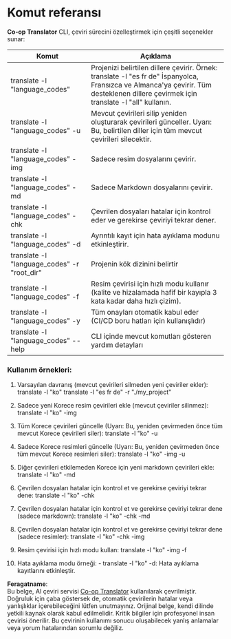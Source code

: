 <!--
CO_OP_TRANSLATOR_METADATA:
{
  "original_hash": "b38d8f042530a4bc872def7cb2c141cd",
  "translation_date": "2025-05-06T17:42:17+00:00",
  "source_file": "getting_started/command-reference.md",
  "language_code": "tr"
}
-->
# Komut referansı
**Co-op Translator** CLI, çeviri sürecini özelleştirmek için çeşitli seçenekler sunar:

Komut                                        | Açıklama
---------------------------------------------|-------------------------------------------------------------------------------------------------------------------------------------------------------------------------------------------------------
translate -l "language_codes"                 | Projenizi belirtilen dillere çevirir. Örnek: translate -l "es fr de" İspanyolca, Fransızca ve Almanca'ya çevirir. Tüm desteklenen dillere çevirmek için translate -l "all" kullanın.
translate -l "language_codes" -u              | Mevcut çevirileri silip yeniden oluşturarak çevirileri günceller. Uyarı: Bu, belirtilen diller için tüm mevcut çevirileri silecektir.
translate -l "language_codes" -img            | Sadece resim dosyalarını çevirir.
translate -l "language_codes" -md             | Sadece Markdown dosyalarını çevirir.
translate -l "language_codes" -chk            | Çevrilen dosyaları hatalar için kontrol eder ve gerekirse çeviriyi tekrar dener.
translate -l "language_codes" -d              | Ayrıntılı kayıt için hata ayıklama modunu etkinleştirir.
translate -l "language_codes" -r "root_dir"   | Projenin kök dizinini belirtir
translate -l "language_codes" -f              | Resim çevirisi için hızlı modu kullanır (kalite ve hizalamada hafif bir kayıpla 3 kata kadar daha hızlı çizim).
translate -l "language_codes" -y              | Tüm onayları otomatik kabul eder (CI/CD boru hatları için kullanışlıdır)
translate -l "language_codes" --help          | CLI içinde mevcut komutları gösteren yardım detayları

### Kullanım örnekleri:

  1. Varsayılan davranış (mevcut çevirileri silmeden yeni çeviriler ekler):   translate -l "ko"    translate -l "es fr de" -r "./my_project"

  2. Sadece yeni Korece resim çevirileri ekle (mevcut çeviriler silinmez):    translate -l "ko" -img

  3. Tüm Korece çevirileri güncelle (Uyarı: Bu, yeniden çevirmeden önce tüm mevcut Korece çevirileri siler):    translate -l "ko" -u

  4. Sadece Korece resimleri güncelle (Uyarı: Bu, yeniden çevirmeden önce tüm mevcut Korece resimleri siler):    translate -l "ko" -img -u

  5. Diğer çevirileri etkilemeden Korece için yeni markdown çevirileri ekle:    translate -l "ko" -md

  6. Çevrilen dosyaları hatalar için kontrol et ve gerekirse çeviriyi tekrar dene: translate -l "ko" -chk

  7. Çevrilen dosyaları hatalar için kontrol et ve gerekirse çeviriyi tekrar dene (sadece markdown): translate -l "ko" -chk -md

  8. Çevrilen dosyaları hatalar için kontrol et ve gerekirse çeviriyi tekrar dene (sadece resimler): translate -l "ko" -chk -img

  9. Resim çevirisi için hızlı modu kullan:    translate -l "ko" -img -f

  10. Hata ayıklama modu örneği: - translate -l "ko" -d: Hata ayıklama kayıtlarını etkinleştir.

**Feragatname**:  
Bu belge, AI çeviri servisi [Co-op Translator](https://github.com/Azure/co-op-translator) kullanılarak çevrilmiştir. Doğruluk için çaba göstersek de, otomatik çevirilerin hatalar veya yanlışlıklar içerebileceğini lütfen unutmayınız. Orijinal belge, kendi dilinde yetkili kaynak olarak kabul edilmelidir. Kritik bilgiler için profesyonel insan çevirisi önerilir. Bu çevirinin kullanımı sonucu oluşabilecek yanlış anlamalar veya yorum hatalarından sorumlu değiliz.